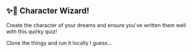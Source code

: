 ## ✨🐰 Character Wizard!

Create the character of your dreams and ensure you've written them well with this quirky quiz!

Clone the thingy and run it locally I guess...
